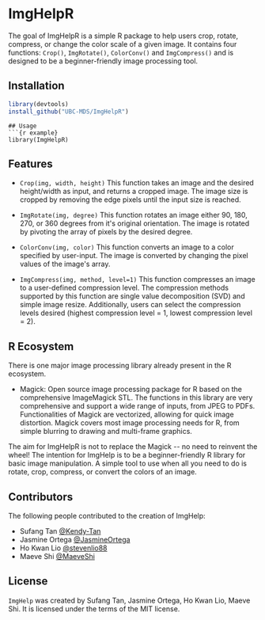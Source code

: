 
<!-- README.md is generated from README.Rmd. Please edit that file -->

# ImgHelpR

<!-- badges: start -->
<!-- badges: end -->

<!-- badges: start -->
<!-- badges: end -->

The goal of ImgHelpR is a simple R package to help users crop, rotate, compress, or change the color scale of a given image. It contains four functions: `Crop()`, `ImgRotate()`, `ColorConv()` and `ImgCompress()` and is designed to be a beginner-friendly image processing tool. 

## Installation


``` r
library(devtools)
install_github("UBC-MDS/ImgHelpR")
```

```
## Usage
```{r example}
library(ImgHelpR)
```

## Features

- `Crop(img, width, height)` This function takes an image and the desired height/width as input, and returns a cropped image. The image size is cropped by removing the edge pixels until the input size is reached. 

- `ImgRotate(img, degree)` This function rotates an image either 90, 180, 270, or 360 degrees from it's original orientation. The image is rotated by pivoting the array of pixels by the desired degree. 

- `ColorConv(img, color)` This function converts an image to a color specified by user-input. The image is converted by changing the pixel values of the image's array. 

- `ImgCompress(img, method, level=1)` This function compresses an image to a user-defined compression level. The compression methods supported by this function are single value decomposition (SVD) and simple image resize. Additionally, users can select the compression levels desired (highest compression level = 1,  lowest compression level = 2).

## R Ecosystem

There is one major image processing library already present in the R ecosystem. 
- Magick: Open source image processing package for R based on the comprehensive ImageMagick STL. The functions in this library are very comprehensive and support a wide range of inputs, from JPEG to PDFs. Functionalities of Magick are vectorized, allowing for quick image distortion. Magick covers most image processing needs for R, from simple blurring to drawing and multi-frame graphics. 

The aim for ImgHelpR is not to replace the Magick -- no need to reinvent the wheel! The intention for ImgHelp is to be a beginner-friendly R library for basic image manipulation. A simple tool to use when all you need to do is rotate, crop, compress, or convert the colors of an image.


## Contributors

The following people contributed to the creation of ImgHelp:
- Sufang Tan [@Kendy-Tan](https://github.com/Kendy-Tan)
- Jasmine Ortega [@JasmineOrtega](https://github.com/jasmineortega)
- Ho Kwan Lio [@stevenlio88](https://github.com/stevenlio88)
- Maeve Shi [@MaeveShi](https://github.com/MaeveShi)

## License

`ImgHelp` was created by Sufang Tan, Jasmine Ortega, Ho Kwan Lio, Maeve Shi. It is licensed under the terms of the MIT license.

